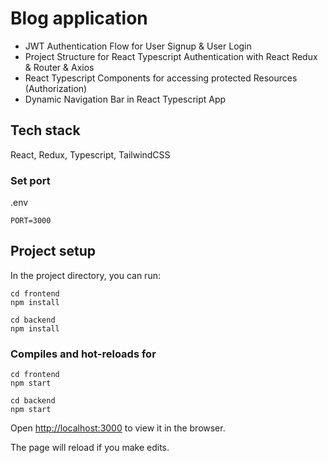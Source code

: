 # Blog application

- JWT Authentication Flow for User Signup & User Login
- Project Structure for React Typescript Authentication with React Redux & Router & Axios
- React Typescript Components for accessing protected Resources (Authorization)
- Dynamic Navigation Bar in React Typescript App

## Tech stack

React, Redux, Typescript, TailwindCSS

### Set port

.env

```
PORT=3000
```

## Project setup

In the project directory, you can run:

```
cd frontend
npm install
```
```
cd backend
npm install
```
### Compiles and hot-reloads for 

```
cd frontend
npm start
```

```
cd backend
npm start
```

Open [http://localhost:3000](http://localhost:8000) to view it in the browser.

The page will reload if you make edits.
